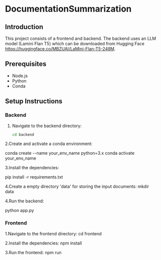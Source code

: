 # DocumentationSummarization

## Introduction

This project consists of a frontend and backend. The backend uses an LLM model (Lamini Flan T5) which can be downloaded from Hugging Face 
https://huggingface.co/MBZUAI/LaMini-Flan-T5-248M.

## Prerequisites
- Node.js
- Python
- Conda

## Setup Instructions

### Backend
1. Navigate to the backend directory:
   ```sh
   cd backend
2.Create and activate a conda environment:

conda create --name your_env_name python=3.x
conda activate your_env_name

3.Install the dependencies:

pip install -r requirements.txt

4.Create a empty directory 'data' for storing the input documents:
mkdir data

4.Run the backend:

python app.py


### Frontend
1.Navigate to the frontend directory:
cd frontend

2.Install the dependencies:
npm install

3.Run the frontend:
npm run